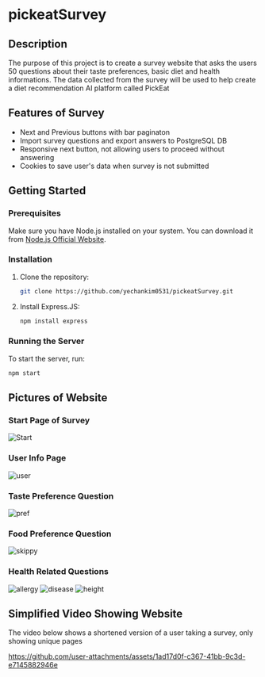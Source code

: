 # pickeatSurvey

## Description
The purpose of this project is to create a survey website that asks the users 50 questions about their taste preferences, basic diet and health informations. The data collected from the survey will be used to help create a diet recommendation AI platform called PickEat

## Features of Survey
- Next and Previous buttons with bar paginaton
- Import survey questions and export answers to PostgreSQL DB 
- Responsive next button, not allowing users to proceed without answering
- Cookies to save user's data when survey is not submitted


## Getting Started

### Prerequisites
Make sure you have Node.js installed on your system. You can download it from [Node.js Official Website](https://nodejs.org/).

### Installation
1. Clone the repository:
    ```sh
    git clone https://github.com/yechankim0531/pickeatSurvey.git
    ```

2. Install Express.JS:




    ```sh
    npm install express
    ```

### Running the Server
To start the server, run:
```sh
npm start
```
## Pictures of Website
### Start Page of Survey
![Start](https://github.com/user-attachments/assets/1a69b99d-e8e9-463e-889d-43e7feb40b90)

### User Info Page
![user](https://github.com/user-attachments/assets/1c244406-9087-4dfd-b01b-0d39eac733ec)

### Taste Preference Question
![pref](https://github.com/user-attachments/assets/52f52143-cfaa-485e-8a35-ede062c96f3f)

### Food Preference Question

![skippy](https://github.com/user-attachments/assets/9f9babfb-74a3-4a1b-950a-1f1adacdb235)

### Health Related Questions

![allergy](https://github.com/user-attachments/assets/491496d8-c6fb-4f9f-8023-3d6d5a777650)
![disease](https://github.com/user-attachments/assets/ef37374a-cffb-410f-82c4-5cf4962e5a55)
![height](https://github.com/user-attachments/assets/6dbcab4f-9df1-4003-be91-6be9fce1336d)


## Simplified Video Showing Website

The video below shows a shortened version of a user taking a survey, only showing unique pages

https://github.com/user-attachments/assets/1ad17d0f-c367-41bb-9c3d-e7145882946e

